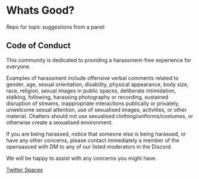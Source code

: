 # Whats Good?
Repo for topic suggestions from a panel

## Code of Conduct
This community is dedicated to providing a harassment-free experience for everyone.

Examples of harassment include offensive verbal comments related to gender, age, sexual orientation, disability, physical appearance, body size, race, religion, sexual images in public spaces, deliberate intimidation, stalking, following, harassing photography or recording, sustained disruption of streams, inappropriate interactions publically or privately, unwelcome sexual attention, use of sexualised images, activities, or other material. Chatters should not use sexualised clothing/uniforms/costumes, or otherwise create a sexualised environment.

If you are being harassed, notice that someone else is being harassed, or have any other concerns, please contact immediately a member of the opensauced with DM to any of our listed moderators in the Discord.

We will be happy to assist with any concerns you might have.

[Twitter Spaces](https://twitter.com/bdougieYO)
